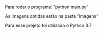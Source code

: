 Para rodar o programa: "python main.py"

As imagens obtidas estão na pasta "Imagens"

Para esse projeto foi utilizado o Python 3.7